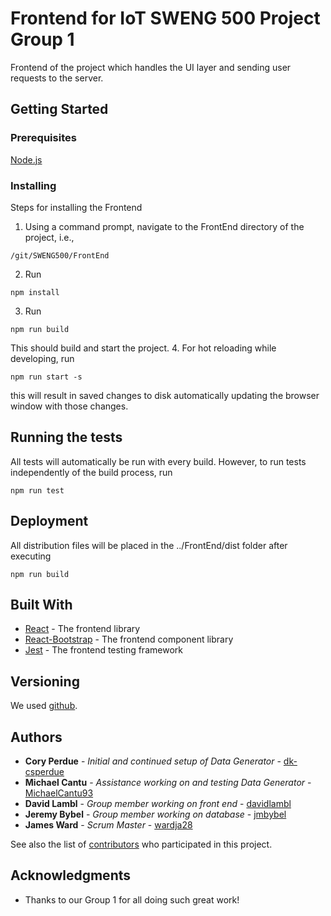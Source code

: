 # Frontend for IoT SWENG 500 Project Group 1

Frontend of the project which handles the UI layer and sending user requests to the server.

## Getting Started

### Prerequisites

[Node.js](https://nodejs.org/en/download/)

### Installing

Steps for installing the Frontend

1. Using a command prompt, navigate to the FrontEnd directory of the project, i.e.,
```
/git/SWENG500/FrontEnd
```
2. Run 
```
npm install
```
3. Run
```
npm run build
```
This should build and start the project.
4. For hot reloading while developing, run
```
npm run start -s
```
this will result in saved changes to disk automatically updating the browser window with those changes.

## Running the tests

All tests will automatically be run with every build. However, to run tests independently of the build process, run
```
npm run test
```

## Deployment

All distribution files will be placed in the ../FrontEnd/dist folder after executing 
```
npm run build
```

## Built With

* [React](https://reactjs.org/) - The frontend library
* [React-Bootstrap](https://react-bootstrap.github.io/) - The frontend component library
* [Jest](https://facebook.github.io/jest/) - The frontend testing framework

## Versioning

We used [github](https://github.com/jmbybel/SWENG500). 

## Authors

* **Cory Perdue** - *Initial and continued setup of Data Generator* - [dk-csperdue](https://github.com/dk-csperdue)
* **Michael Cantu** - *Assistance working on and testing Data Generator* - [MichaelCantu93](https://github.com/MichaelCantu93)
* **David Lambl** - *Group member working on front end* - [davidlambl](https://github.com/davidlambl)
* **Jeremy Bybel** - *Group member working on database* - [jmbybel](https://github.com/jmbybel)
* **James Ward** - *Scrum Master* - [wardja28](https://github.com/wardja28)

See also the list of [contributors](https://github.com/jmbybel/SWENG500/graphs/contributors) who participated in this project.

## Acknowledgments

* Thanks to our Group 1 for all doing such great work!
